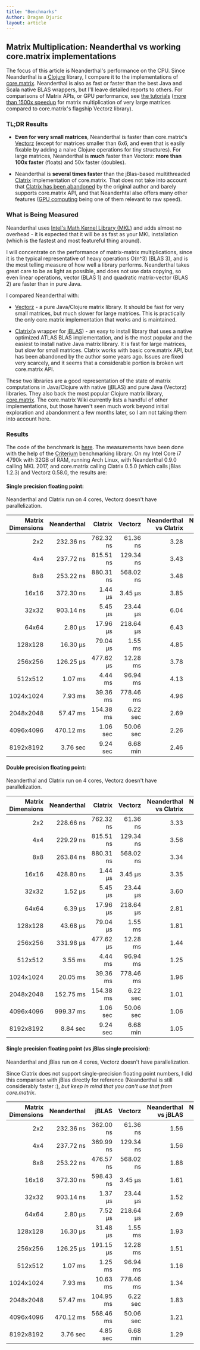 ```yaml
---
title: "Benchmarks"
Author: Dragan Djuric
layout: article
---
```


## Matrix Multiplication: Neanderthal vs working core.matrix implementations

The focus of this article is Neanderthal's performance on the CPU. Since Neanderthal is a [Clojure](https://clojure.org) library, I compare it to the implementations of [core.matrix](https://github.com/mikera/core.matrix). Neanderthal is also as fast or faster than the best Java and Scala native BLAS wrappers, but I'll leave detailed reports to others. For comparisons of Matrix APIs, or GPU performance, see [the tutorials](guides) ([more than 1500x speedup](tutorial_opencl) for matrix multiplication of very large matrices compared to core.matrix's flagship Vectorz library).

### TL;DR Results

* **Even for very small matrices**, Neanderthal is faster than core.matrix's [Vectorz](https://github.com/mikera/vectorz) (except for matrices smaller than 6x6, and even that is easily fixable by adding a naive Clojure operations for tiny structures). For large matrices, Neanderthal is **much** faster than  Vectorz: **more than 100x faster** (floats) and 50x faster (doubles).

* Neanderthal is **several times faster** than the jBlas-based multithreaded [Clatrix](https://github.com/tel/clatrix) implementation of core.matrix. That does not take into account that [Clatrix has been abandoned](https://github.com/tel/clatrix/issues/62#issuecomment-71420404) by the original author and barely supports core.matrix API, and that Neanderhtal also offers many other features ([GPU computing](tutorial_opencl) being one of them relevant to raw speed).

### What is Being Measured

Neanderthal uses [Intel's Math Kernel Library (MKL)](https://en.wikipedia.org/wiki/Math_Kernel_Library) and adds almost no overhead - it is expected that it will be as fast as your MKL installation (which is the fastest and most featureful thing around).

I will concentrate on the performance of matrix-matrix multiplications, since it is the typical representative of heavy operations O(n^3) (BLAS 3), and is the most telling measure of how well a library performs. Neanderthal takes great care to be as light as possible, and does not use data copying, so even linear operations, vector (BLAS 1) and quadratic matrix-vector (BLAS 2) are faster than in pure Java.

I compared Neanderthal with:

* [Vectorz](https://github.com/mikera/vectorz) - a pure Java/Clojure matrix library. It should be fast for very small matrices, but much slower for large matrices. This is practically the only core.matrix implementation that works and is maintained.

* [Clatrix](https://github.com/tel/clatrix)(a wrapper for [jBLAS](https://mikiobraun.github.io/jblas/)) - an easy to install library that uses a native optimized ATLAS BLAS implementation, and is the most popular and the easiest to install native Java matrix library. It is fast for large matrices, but slow for small matrices. Clatrix works with basic core.matrix API, but has been abandoned by the author some years ago. Issues are fixed very scarcely, and it seems that a considerable portion is broken wrt core.matrix API.

These two libraries are a good representation of the state of matrix computations in Java/Clojure with native (jBLAS) and pure Java (Vectorz) libraries. They also back the most popular Clojure matrix library, [core.matrix](https://github.com/mikera/core.matrix). The core.matrix Wiki currently lists a handful of other implementations, but those haven't seen much work beyond initial exploration and abandonment a few months later, so I am not taking them into account here.

### Results

The code of the benchmark is [here](https://github.com/uncomplicate/neanderthal/blob/master/examples/benchmarks/src/benchmarks/core.clj). The measurements have been done with the help of the [Criterium](https://github.com/hugoduncan/criterium) benchmarking library. On my Intel Core i7 4790k with 32GB of RAM, running Arch Linux, with Neanderthal 0.9.0 calling MKL 2017, and core.matrix calling Clatrix 0.5.0 (which calls jBlas 1.2.3) and Vectorz 0.58.0, the results are:

#### Single precision floating point:

Neanderthal and Clatrix run on 4 cores, Vectorz doesn't have parallelization.

| Matrix Dimensions | Neanderthal | Clatrix | Vectorz | Neanderthal vs Clatrix | Neanderthal vs Vectorz |
| -----------------:| -----------:| -----:| -------:| --------------------:| ----------------------:|
| 2x2 | 232.36 ns | 762.32 ns |  61.36 ns | 3.28 | 0.26 |
| 4x4 | 237.72 ns | 815.51 ns | 129.34 ns | 3.43 | 0.54 |
| 8x8 | 253.22 ns | 880.31 ns | 568.02 ns | 3.48 | 2.24 |
| 16x16 | 372.30 ns |   1.44 µs |   3.45 µs | 3.85 | 9.27 |
| 32x32 | 903.14 ns |   5.45 µs |  23.44 µs | 6.04 | 25.96 |
| 64x64 |   2.80 µs |  17.96 µs | 218.64 µs | 6.43 | 78.21 |
| 128x128 |  16.30 µs |  79.04 µs |   1.55 ms | 4.85 | 94.85 |
| 256x256 | 126.25 µs | 477.62 µs |  12.28 ms | 3.78 | 97.24 |
| 512x512 |   1.07 ms |   4.44 ms |  96.94 ms | 4.13 | 90.21 |
| 1024x1024 |   7.93 ms |  39.36 ms | 778.46 ms | 4.96 | 98.12 |
| 2048x2048 |  57.47 ms | 154.38 ms |   6.22 sec | 2.69 | 108.16 |
| 4096x4096 | 470.12 ms |   1.06 sec |  50.06 sec | 2.26 | 106.49 |
| 8192x8192 |   3.76 sec |   9.24 sec |   6.68 min | 2.46 | 106.56 |

#### Double precision floating point:

Neanderthal and Clatrix run on 4 cores, Vectorz doesn't have parallelization.

| Matrix Dimensions | Neanderthal | Clatrix | Vectorz | Neanderthal vs Clatrix | Neanderthal vs Vectorz |
| -----------------:| -----------:| -----:| -------:| --------------------:| ----------------------:|
| 2x2 | 228.66 ns | 762.32 ns |  61.36 ns | 3.33 | 0.27 |
| 4x4 | 229.29 ns | 815.51 ns | 129.34 ns | 3.56 | 0.56 |
| 8x8 | 263.84 ns | 880.31 ns | 568.02 ns | 3.34 | 2.15 |
| 16x16 | 428.80 ns |   1.44 µs |   3.45 µs | 3.35 | 8.05 |
| 32x32 |   1.52 µs |   5.45 µs |  23.44 µs | 3.60 | 15.47 |
| 64x64 |   6.39 µs |  17.96 µs | 218.64 µs | 2.81 | 34.22 |
| 128x128 |  43.68 µs |  79.04 µs |   1.55 ms | 1.81 | 35.39 |
| 256x256 | 331.98 µs | 477.62 µs |  12.28 ms | 1.44 | 36.98 |
| 512x512 |   3.55 ms |   4.44 ms |  96.94 ms | 1.25 | 27.28 |
| 1024x1024 |  20.05 ms |  39.36 ms | 778.46 ms | 1.96 | 38.83 |
| 2048x2048 | 152.75 ms | 154.38 ms |   6.22 sec | 1.01 | 40.70 |
| 4096x4096 | 999.37 ms |   1.06 sec |  50.06 sec | 1.06 | 50.09 |
| 8192x8192 |   8.84 sec |   9.24 sec |   6.68 min | 1.05 | 45.34 |


#### Single precision floating point (vs jBlas single precision):

Neanderthal and jBlas run on 4 cores, Vectorz doesn't have parallelization.

Since Clatrix does not support single-precision floating point numbers, I did this comparison with jBlas
directly for reference (Neanderthal is still considerably faster :), *but keep in mind that you can't use that from core.matrix*.

| Matrix Dimensions | Neanderthal | jBLAS | Vectorz | Neanderthal vs jBLAS | Neanderthal vs Vectorz |
| -----------------:| -----------:| -----:| -------:| --------------------:| ----------------------:|
| 2x2 | 232.36 ns | 362.00 ns |  61.36 ns | 1.56 | 0.26 |
| 4x4 | 237.72 ns | 369.99 ns | 129.34 ns | 1.56 | 0.54 |
| 8x8 | 253.22 ns | 476.57 ns | 568.02 ns | 1.88 | 2.24 |
| 16x16 | 372.30 ns | 598.43 ns |   3.45 µs | 1.61 | 9.27 |
| 32x32 | 903.14 ns |   1.37 µs |  23.44 µs | 1.52 | 25.96 |
| 64x64 |   2.80 µs |   7.52 µs | 218.64 µs | 2.69 | 78.21 |
| 128x128 |  16.30 µs |  31.48 µs |   1.55 ms | 1.93 | 94.85 |
| 256x256 | 126.25 µs | 191.15 µs |  12.28 ms | 1.51 | 97.24 |
| 512x512 |   1.07 ms |   1.25 ms |  96.94 ms | 1.16 | 90.21 |
| 1024x1024 |   7.93 ms |  10.63 ms | 778.46 ms | 1.34 | 98.12 |
| 2048x2048 |  57.47 ms | 104.95 ms |   6.22 sec | 1.83 | 108.16 |
| 4096x4096 | 470.12 ms | 568.46 ms |  50.06 sec | 1.21 | 106.49 |
| 8192x8192 |   3.76 sec |   4.85 sec |   6.68 min | 1.29 | 106.56 |
